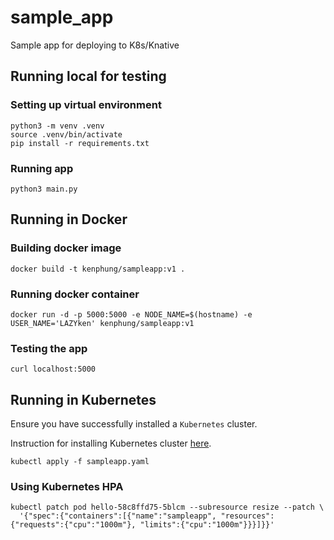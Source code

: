 # sample_app
Sample app for deploying to K8s/Knative

## Running local for testing

### Setting up virtual environment
```ShellSession
python3 -m venv .venv
source .venv/bin/activate
pip install -r requirements.txt
```

### Running app
```ShellSession
python3 main.py
```

## Running in Docker

### Building docker image 
```ShellSession
docker build -t kenphung/sampleapp:v1 .
```

### Running docker container
```ShellSession
docker run -d -p 5000:5000 -e NODE_NAME=$(hostname) -e USER_NAME='LAZYken' kenphung/sampleapp:v1
```

### Testing the app
```ShellSession
curl localhost:5000
```

## Running in Kubernetes

Ensure you have successfully installed a `Kubernetes` cluster.

Instruction for installing Kubernetes cluster [here](https://github.com/kenphunggg/kubespray.git).

```ShellSession
kubectl apply -f sampleapp.yaml
```

### Using Kubernetes HPA

```ShellSession
kubectl patch pod hello-58c8ffd75-5blcm --subresource resize --patch \
  '{"spec":{"containers":[{"name":"sampleapp", "resources":{"requests":{"cpu":"1000m"}, "limits":{"cpu":"1000m"}}}]}}'
```
